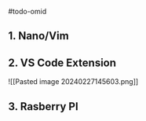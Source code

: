 #todo-omid  
## 1. Nano/Vim
## 2. VS Code Extension
![[Pasted image 20240227145603.png]]
## 3. Rasberry PI
